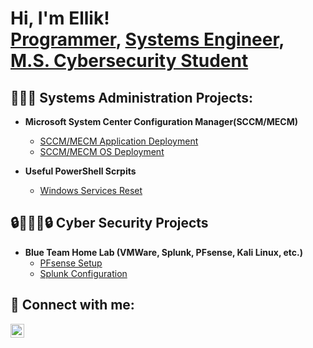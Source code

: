 <h1>Hi, I'm Ellik! <br/><a href="https://github.com/ellikt1">Programmer</a>, <a href="https://www.linkedin.com/in/ellik-trotman-a575581ba">Systems Engineer</a>, <a href="https://www.linkedin.com/in/ellik-trotman-a575581ba">M.S. Cybersecurity Student</a></h1>

<h2>👨🏿‍💻 Systems Administration Projects:</h2>

- <b>Microsoft System Center Configuration Manager(SCCM/MECM)</b>
  - [SCCM/MECM Application Deployment](https://github.com/ellikt1/SCCM-MECM-Application-Deployment.git)
  - [SCCM/MECM OS Deployment](https://github.com/ellikt1/SCCM-MECM-OS-Deployment.git)

- <b>Useful PowerShell Scrpits</b>
  - [Windows Services Reset]()


<h2>🔒👨🏿‍💻🔒 Cyber Security Projects</h2>

- <b>Blue Team Home Lab (VMWare, Splunk, PFsense, Kali Linux, etc.)</b>
  - [PFsense Setup]()
  - [Splunk Configuration]()


<h2> 🤳 Connect with me:</h2>


[<img align="left" alt="EllikTrotman | LinkedIn" width="22px" src="https://cdn.jsdelivr.net/npm/simple-icons@v3/icons/linkedin.svg" />][linkedin]



[linkedin]: https://www.linkedin.com/in/ellik-trotman-a575581ba

<!--
**joshmadakor1/joshmadakor1** is a ✨ _special_ ✨ repository because its `README.md` (this file) appears on your GitHub profile.

Here are some ideas to get you started:

- 🔭 I’m currently working on ...
- 🌱 I’m currently learning ...
- 👯 I’m looking to collaborate on ...
- 🤔 I’m looking for help with ...
- 💬 Ask me about ...
- 📫 How to reach me: ...
- 😄 Pronouns: ...
- ⚡ Fun fact: ...
-->

